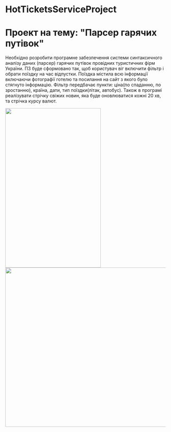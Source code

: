 # HotTicketsServiceProject

<h1>Проект на тему: "Парсер гарячих путівок"</h1>
<p>Необхідно розробити програмне забезпечення системи синтаксичного
аналізу даних (парсер) гарячих путівок провідних туристичних фірм
України. ПЗ буде сформовано так, щоб користувач віг включити фільтр і
обрати поїздку на час відпустки. Поїздка містила всю інформації
включаючи фотографії готелю та посилання на сайт з якого було стягнуто
інформацію. Фільтр передбачає пункти: ціна(по спаданню, по зростанню),
країна, дати, тип поїздки(літак, автобус). Також в програмі реалізувати
стрічку свіжих новин, яка буде оновлюватися кожні 20 хв, та стрічка курсу
валют.</p>

<p float="left">
  <img src="https://github.com/YurijKryshtof0222/HotTicketsServiceProject/assets/105464154/112fa0c9-1ddd-4ab1-a27d-60dfce9d04b8" width="300" height="500">
  <img src="https://github.com/YurijKryshtof0222/HotTicketsServiceProject/assets/105464154/09e571f3-3b1c-4218-b39f-87f980201504" width="650" height="500">
</p>
